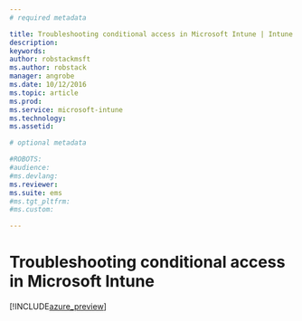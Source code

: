 ```yaml
---
# required metadata

title: Troubleshooting conditional access in Microsoft Intune | Intune Azure preview | Microsoft Docs
description: 
keywords:
author: robstackmsftms.author: robstack
manager: angrobe
ms.date: 10/12/2016
ms.topic: article
ms.prod:
ms.service: microsoft-intune
ms.technology:
ms.assetid: 

# optional metadata

#ROBOTS:
#audience:
#ms.devlang:
ms.reviewer: 
ms.suite: ems
#ms.tgt_pltfrm:
#ms.custom:

---
```


# Troubleshooting conditional access in Microsoft Intune


[!INCLUDE[azure_preview](../includes/azure_preview.md)]